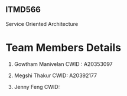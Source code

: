 
## ITMD566
Service Oriented Architecture

# Team Members Details

1. Gowtham Manivelan
CWID : A20353097

2. Megshi Thakur
CWID: A20392177

3. Jenny Feng
CWID: 
